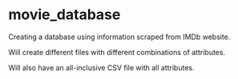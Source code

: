 # movie_database

Creating a database using information scraped from IMDb website. 

Will create different files with different combinations of attributes. 

Will also have an all-inclusive CSV file with all attributes.

